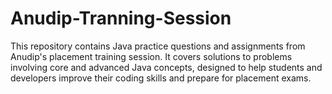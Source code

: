 # Anudip-Tranning-Session
This repository contains Java practice questions and assignments from Anudip's placement training session. It covers solutions to problems involving core and advanced Java concepts, designed to help students and developers improve their coding skills and prepare for placement exams.
